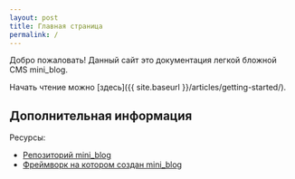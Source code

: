 ```yaml
---
layout: post
title: Главная страница
permalink: /
---
```

Добро пожаловать! Данный сайт это документация легкой бложной CMS mini_blog.

Начать чтение можно [здесь]({{ site.baseurl }}/articles/getting-started/).

## Дополнительная информация

Ресурсы:

* [Репозиторий mini_blog](https://github.com/Volter9/mini_blog)
* [Фреймворк на котором создан mini_blog](https://github.com/Volter9/mini_framework) 